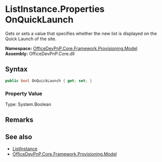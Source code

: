 # ListInstance.Properties OnQuickLaunch
 Gets or sets a value that specifies whether the new list is displayed on the Quick Launch of the site.   

**Namespace:** [OfficeDevPnP.Core.Framework.Provisioning.Model](OfficeDevPnP.Core.Framework.Provisioning.Model.md)  
**Assembly:** OfficeDevPnP.Core.dll  
## Syntax
```C#
public bool OnQuickLaunch { get; set; }
```

### Property Value
Type: System.Boolean  

## Remarks
  
## See also
- [ListInstance](OfficeDevPnP.Core.Framework.Provisioning.Model.ListInstance.md) 
- [OfficeDevPnP.Core.Framework.Provisioning.Model](OfficeDevPnP.Core.Framework.Provisioning.Model.md) 
